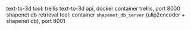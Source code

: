text-to-3d tool: trellis text-to-3d api, docker container trellis, port 8000
shapenet db retrieval tool: container `shapenet_db_server` (ulip2encoder + shapenet db), port 8001
